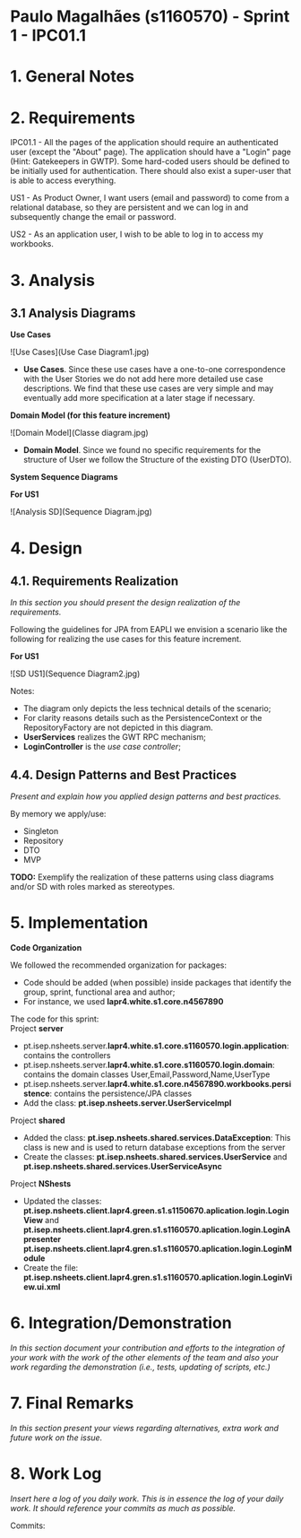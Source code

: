 **Paulo Magalhães** (s1160570) - Sprint 1 - IPC01.1
===============================

# 1. General Notes


# 2. Requirements

IPC01.1 - All the pages of the application should require an authenticated user (except the "About" page). The application should have a "Login" page (Hint: Gatekeepers in GWTP). Some hard-coded users should be defined to be initially used for authentication. There should also exist a super-user that is able to access everything.

US1 - As Product Owner, I want users (email and password) to come from a relational database, so they are persistent and we can log in and subsequently change the email or password.

US2 - As an application user, I wish to be able to log in to access my workbooks.

# 3. Analysis

## 3.1 Analysis Diagrams

**Use Cases**

![Use Cases](Use Case Diagram1.jpg)

- **Use Cases**. Since these use cases have a one-to-one correspondence with the User Stories we do not add here more detailed use case descriptions. We find that these use cases are very simple and may eventually add more specification at a later stage if necessary.

**Domain Model (for this feature increment)**

![Domain Model](Classe diagram.jpg)

- **Domain Model**. Since we found no specific requirements for the structure of User we follow the Structure of the existing DTO (UserDTO).

**System Sequence Diagrams**

**For US1**

![Analysis SD](Sequence Diagram.jpg)


# 4. Design

## 4.1. Requirements Realization

*In this section you should present the design realization of the requirements.*

Following the guidelines for JPA from EAPLI we envision a scenario like the following for realizing the use cases for this feature increment.

**For US1**

![SD US1](Sequence Diagram2.jpg)

Notes:  
- The diagram only depicts the less technical details of the scenario;  
- For clarity reasons details such as the PersistenceContext or the RepositoryFactory are not depicted in this diagram.   
- **UserServices** realizes the GWT RPC mechanism;  
- **LoginController** is the *use case controller*;  


## 4.4. Design Patterns and Best Practices

*Present and explain how you applied design patterns and best practices.*

By memory we apply/use:  
- Singleton  
- Repository  
- DTO  
- MVP  

**TODO:** Exemplify the realization of these patterns using class diagrams and/or SD with roles marked as stereotypes.

# 5. Implementation


**Code Organization**  

We followed the recommended organization for packages:  
- Code should be added (when possible) inside packages that identify the group, sprint, functional area and author;
- For instance, we used **lapr4.white.s1.core.n4567890**

The code for this sprint:  
Project **server**    
- pt.isep.nsheets.server.**lapr4.white.s1.core.s1160570.login.application**: contains the controllers  
- pt.isep.nsheets.server.**lapr4.white.s1.core.s1160570.login.domain**: contains the domain classes User,Email,Password,Name,UserType
- pt.isep.nsheets.server.**lapr4.white.s1.core.n4567890.workbooks.persistence**: contains the persistence/JPA classes
- Add the class: **pt.isep.nsheets.server.UserServiceImpl**

Project **shared**  
- Added the class: **pt.isep.nsheets.shared.services.DataException**: This class is new and is used to return database exceptions from the server  
- Create the classes: **pt.isep.nsheets.shared.services.UserService** and **pt.isep.nsheets.shared.services.UserServiceAsync**  

Project **NShests**
- Updated the classes: **pt.isep.nsheets.client.lapr4.green.s1.s1150670.aplication.login.LoginView** and **pt.isep.nsheets.client.lapr4.gren.s1.s1160570.aplication.login.LoginApresenter**  
**pt.isep.nsheets.client.lapr4.gren.s1.s1160570.aplication.login.LoginModule**  
- Create the file: **pt.isep.nsheets.client.lapr4.gren.s1.s1160570.aplication.login.LoginView.ui.xml**  


# 6. Integration/Demonstration

*In this section document your contribution and efforts to the integration of your work with the work of the other elements of the team and also your work regarding the demonstration (i.e., tests, updating of scripts, etc.)*

# 7. Final Remarks

*In this section present your views regarding alternatives, extra work and future work on the issue.*


# 8. Work Log

*Insert here a log of you daily work. This is in essence the log of your daily work. It should reference your commits as much as possible.*

Commits:
